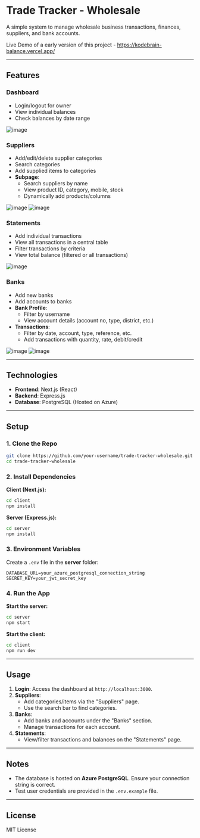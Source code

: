 # Trade Tracker - Wholesale  
A simple system to manage wholesale business transactions, finances, suppliers, and bank accounts.

Live Demo of a early version of this project - https://kodebrain-balance.vercel.app/

---

## Features  

### **Dashboard**  
- Login/logout for owner  
- View individual balances  
- Check balances by date range

![image](https://github.com/user-attachments/assets/f1e2804a-d05c-4cb0-81ed-7b7aed5c9afa)


### **Suppliers**  
- Add/edit/delete supplier categories  
- Search categories  
- Add supplied items to categories  
- **Subpage**:  
  - Search suppliers by name  
  - View product ID, category, mobile, stock  
  - Dynamically add products/columns  

![image](https://github.com/user-attachments/assets/ef41f2c3-72ad-407f-98b7-c23f01a56e93)
![image](https://github.com/user-attachments/assets/bb05e722-fea1-4997-b424-9adb40762366)



### **Statements**  
- Add individual transactions  
- View all transactions in a central table  
- Filter transactions by criteria  
- View total balance (filtered or all transactions)

![image](https://github.com/user-attachments/assets/5eb4dbde-b133-457a-86b6-40bdc69e1604)


### **Banks**  
- Add new banks  
- Add accounts to banks  
- **Bank Profile**:  
  - Filter by username  
  - View account details (account no, type, district, etc.)  
- **Transactions**:  
  - Filter by date, account, type, reference, etc.  
  - Add transactions with quantity, rate, debit/credit  

![image](https://github.com/user-attachments/assets/4932656e-a1db-4365-87ec-9193ce334d97)
![image](https://github.com/user-attachments/assets/6fa5754e-da17-4146-a720-307bb0c16bf0)


---

## Technologies  
- **Frontend**: Next.js (React)  
- **Backend**: Express.js  
- **Database**: PostgreSQL (Hosted on Azure)  

---

## Setup  

### 1. Clone the Repo  
```bash  
git clone https://github.com/your-username/trade-tracker-wholesale.git  
cd trade-tracker-wholesale  
```  

### 2. Install Dependencies  
**Client (Next.js):**  
```bash  
cd client  
npm install  
```  

**Server (Express.js):**  
```bash  
cd server  
npm install  
```  

### 3. Environment Variables  
Create a `.env` file in the **server** folder:  
```env  
DATABASE_URL=your_azure_postgresql_connection_string  
SECRET_KEY=your_jwt_secret_key  
```  

### 4. Run the App  
**Start the server:**  
```bash  
cd server  
npm start  
```  

**Start the client:**  
```bash  
cd client  
npm run dev  
```  

---

## Usage  
1. **Login**: Access the dashboard at `http://localhost:3000`.  
2. **Suppliers**:  
   - Add categories/items via the "Suppliers" page.  
   - Use the search bar to find categories.  
3. **Banks**:  
   - Add banks and accounts under the "Banks" section.  
   - Manage transactions for each account.  
4. **Statements**:  
   - View/filter transactions and balances on the "Statements" page.  

---

## Notes  
- The database is hosted on **Azure PostgreSQL**. Ensure your connection string is correct.  
- Test user credentials are provided in the `.env.example` file.  

---

## License  
MIT License

